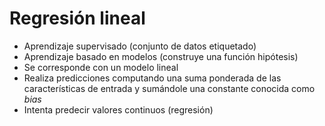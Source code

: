 # Regresión lineal

- Aprendizaje supervisado (conjunto de datos etiquetado)
- Aprendizaje basado en modelos (construye una función hipótesis)
- Se corresponde con un modelo lineal
- Realiza predicciones computando una suma ponderada de las características de entrada y sumándole una constante conocida como *bias*
- Intenta predecir valores continuos (regresión)
  